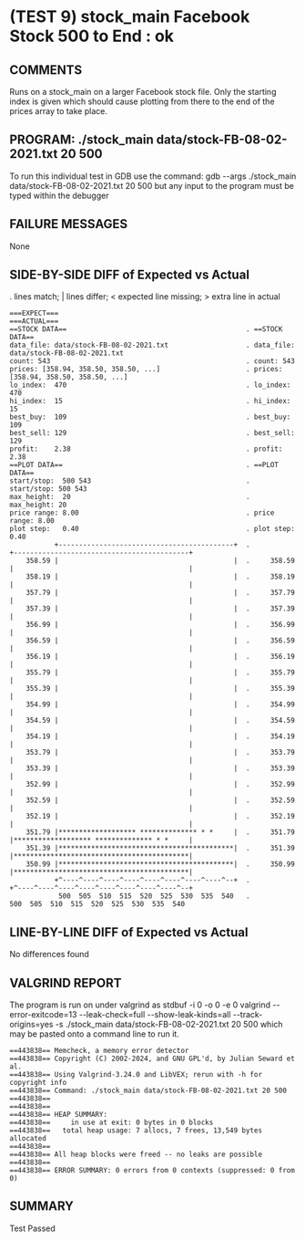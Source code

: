 (TEST 9) stock_main Facebook Stock 500 to End : ok
==================================================

COMMENTS
--------
Runs on a stock_main on a larger Facebook stock file. Only the
starting index is given which should cause plotting from there to the
end of the prices array to take place.

PROGRAM: ./stock_main data/stock-FB-08-02-2021.txt 20 500
---------------------------------------------------------
To run this individual test in GDB use the command:
  gdb --args ./stock_main data/stock-FB-08-02-2021.txt 20 500
but any input to the program must be typed within the debugger

FAILURE MESSAGES
----------------
None

SIDE-BY-SIDE DIFF of Expected vs Actual
---------------------------------------
. lines match; | lines differ; < expected line missing; > extra line in actual

```sdiff
===EXPECT===                                                ===ACTUAL===
==STOCK DATA==                                            . ==STOCK DATA==
data_file: data/stock-FB-08-02-2021.txt                   . data_file: data/stock-FB-08-02-2021.txt
count: 543                                                . count: 543
prices: [358.94, 358.50, 358.50, ...]                     . prices: [358.94, 358.50, 358.50, ...]
lo_index:  470                                            . lo_index: 470
hi_index:  15                                             . hi_index: 15
best_buy:  109                                            . best_buy: 109
best_sell: 129                                            . best_sell: 129
profit:    2.38                                           . profit: 2.38
==PLOT DATA==                                             . ==PLOT DATA==
start/stop:  500 543                                      . start/stop: 500 543
max_height:  20                                           . max_height: 20
price range: 8.00                                         . price range: 8.00
plot step:   0.40                                         . plot step: 0.40
           +-------------------------------------------+  .            +-------------------------------------------+
    358.59 |                                           |  .     358.59 |                                           |
    358.19 |                                           |  .     358.19 |                                           |
    357.79 |                                           |  .     357.79 |                                           |
    357.39 |                                           |  .     357.39 |                                           |
    356.99 |                                           |  .     356.99 |                                           |
    356.59 |                                           |  .     356.59 |                                           |
    356.19 |                                           |  .     356.19 |                                           |
    355.79 |                                           |  .     355.79 |                                           |
    355.39 |                                           |  .     355.39 |                                           |
    354.99 |                                           |  .     354.99 |                                           |
    354.59 |                                           |  .     354.59 |                                           |
    354.19 |                                           |  .     354.19 |                                           |
    353.79 |                                           |  .     353.79 |                                           |
    353.39 |                                           |  .     353.39 |                                           |
    352.99 |                                           |  .     352.99 |                                           |
    352.59 |                                           |  .     352.59 |                                           |
    352.19 |                                           |  .     352.19 |                                           |
    351.79 |******************* ************** * *     |  .     351.79 |******************* ************** * *     |
    351.39 |*******************************************|  .     351.39 |*******************************************|
    350.99 |*******************************************|  .     350.99 |*******************************************|
           +^----^----^----^----^----^----^----^----^--+  .            +^----^----^----^----^----^----^----^----^--+
            500  505  510  515  520  525  530  535  540   .             500  505  510  515  520  525  530  535  540  

```

LINE-BY-LINE DIFF of Expected vs Actual
---------------------------------------
No differences found

VALGRIND REPORT
---------------
The program is run on under valgrind as
  stdbuf -i 0 -o 0 -e 0 valgrind --error-exitcode=13 --leak-check=full --show-leak-kinds=all --track-origins=yes -s ./stock_main data/stock-FB-08-02-2021.txt 20 500
which may be pasted onto a command line to run it.

```
==443838== Memcheck, a memory error detector
==443838== Copyright (C) 2002-2024, and GNU GPL'd, by Julian Seward et al.
==443838== Using Valgrind-3.24.0 and LibVEX; rerun with -h for copyright info
==443838== Command: ./stock_main data/stock-FB-08-02-2021.txt 20 500
==443838== 
==443838== 
==443838== HEAP SUMMARY:
==443838==     in use at exit: 0 bytes in 0 blocks
==443838==   total heap usage: 7 allocs, 7 frees, 13,549 bytes allocated
==443838== 
==443838== All heap blocks were freed -- no leaks are possible
==443838== 
==443838== ERROR SUMMARY: 0 errors from 0 contexts (suppressed: 0 from 0)
```

SUMMARY
-------
Test Passed
